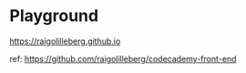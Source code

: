 # Playground
https://raigolilleberg.github.io

ref: https://github.com/raigolilleberg/codecademy-front-end
